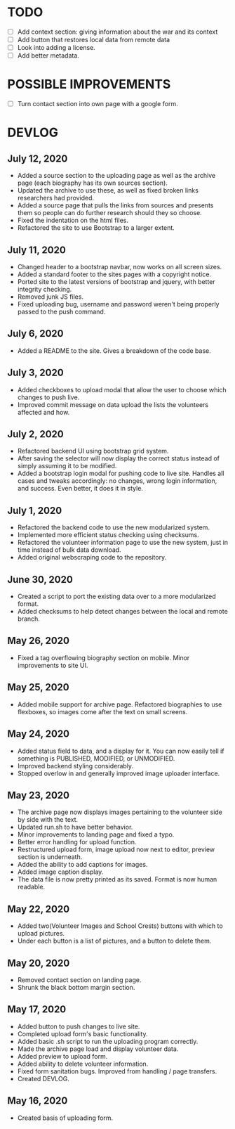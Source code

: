 # TODO
- [ ] Add context section: giving information about the war and its context
- [ ] Add button that restores local data from remote data
- [ ] Look into adding a license.
- [ ] Add better metadata.

# POSSIBLE IMPROVEMENTS
- [ ] Turn contact section into own page with a google form.


# DEVLOG

## July 12, 2020
- Added a source section to the uploading page as well as the archive page (each biography has its own sources section).
- Updated the archive to use these, as well as fixed broken links researchers had provided.
- Added a source page that pulls the links from sources and presents them so people can do further research should they so choose.
- Fixed the indentation on the html files.
- Refactored the site to use Bootstrap to a larger extent. 

## July 11, 2020
- Changed header to a bootstrap navbar, now works on all screen sizes.
- Added a standard footer to the sites pages with a copyright notice.
- Ported site to the latest versions of bootstrap and jquery, with better integrity checking.
- Removed junk JS files.
- Fixed uploading bug, username and password weren't being properly passed to the push command.

## July 6, 2020
- Added a README to the site. Gives a breakdown of the code base.

## July 3, 2020
- Added checkboxes to upload modal that allow the user to choose which changes to push live.
- Improved commit message on data upload the lists the volunteers affected and how.

## July 2, 2020
- Refactored backend UI using bootstrap grid system.
- After saving the selector will now display the correct status instead of simply assuming it to be modified.
- Added a bootstrap login modal for pushing code to live site. Handles all cases and tweaks accordingly: no changes, wrong login information, and success. Even better, it does it in style.

## July 1, 2020
- Refactored the backend code to use the new modularized system.
- Implemented more efficient status checking using checksums.
- Refactored the volunteer information page to use the new system, just in time instead of bulk data download.
- Added original webscraping code to the repository.

## June 30, 2020
- Created a script to port the existing data over to a more modularized format.
- Added checksums to help detect changes between the local and remote branch.

## May 26, 2020
- Fixed a tag overflowing biography section on mobile. Minor improvements to site UI.

## May 25, 2020
- Added mobile support for archive page. Refactored biographies to use flexboxes, so images come after the text on small screens.

## May 24, 2020
- Added status field to data, and a display for it. You can now easily tell if something is PUBLISHED, MODIFIED, or UNMODIFIED.
- Improved backend styling considerably. 
- Stopped overlow in and generally improved image uploader interface.

## May 23, 2020
- The archive page now displays images pertaining to the volunteer side by side with the text.
- Updated run.sh to have better behavior.
- Minor improvements to landing page and fixed a typo.
- Better error handling for upload function.
- Restructured upload form, image upload now next to editor, preview section is underneath.
- Added the ability to add captions for images.
- Added image caption display.
- The data file is now pretty printed as its saved. Format is now human readable.

## May 22, 2020
- Added two(Volunteer Images and School Crests) buttons with which to upload pictures.
- Under each button is a list of pictures, and a button to delete them.

## May 20, 2020
- Removed contact section on landing page.
- Shrunk the black bottom margin section.

## May 17, 2020
- Added button to push changes to live site.
- Completed upload form's basic functionality.
- Added basic .sh script to run the uploading program correctly.
- Made the archive page load and display volunteer data.
- Added preview to upload form.
- Added ability to delete volunteer information.
- Fixed form sanitation bugs. Improved from handling / page transfers.
- Created DEVLOG.

## May 16, 2020
- Created basis of uploading form.
